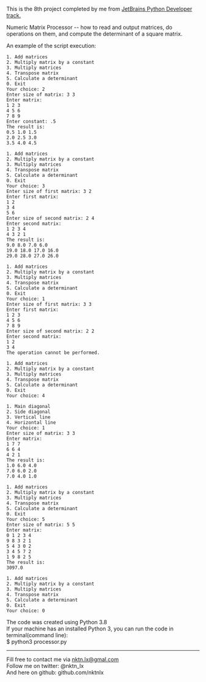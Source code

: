 This is the 8th project completed by me from [JetBrains Python Developer track.](https://hyperskill.org/tracks/2)

Numeric Matrix Processor -- how to read and output matrices, do operations on them, and compute the determinant of a square matrix.    

An example of the script execution:  
```
1. Add matrices
2. Multiply matrix by a constant
3. Multiply matrices
4. Transpose matrix
5. Calculate a determinant
0. Exit
Your choice: 2
Enter size of matrix: 3 3
Enter matrix:
1 2 3
4 5 6
7 8 9
Enter constant: .5
The result is:
0.5 1.0 1.5
2.0 2.5 3.0
3.5 4.0 4.5

1. Add matrices
2. Multiply matrix by a constant
3. Multiply matrices
4. Transpose matrix
5. Calculate a determinant
0. Exit
Your choice: 3
Enter size of first matrix: 3 2
Enter first matrix:
1 2
3 4
5 6
Enter size of second matrix: 2 4
Enter second matrix:
1 2 3 4
4 3 2 1
The result is:
9.0 8.0 7.0 6.0
19.0 18.0 17.0 16.0
29.0 28.0 27.0 26.0

1. Add matrices
2. Multiply matrix by a constant
3. Multiply matrices
4. Transpose matrix
5. Calculate a determinant
0. Exit
Your choice: 1
Enter size of first matrix: 3 3
Enter first matrix:
1 2 3
4 5 6
7 8 9
Enter size of second matrix: 2 2
Enter second matrix:
1 2
3 4
The operation cannot be performed.

1. Add matrices
2. Multiply matrix by a constant
3. Multiply matrices
4. Transpose matrix
5. Calculate a determinant
0. Exit
Your choice: 4

1. Main diagonal
2. Side diagonal
3. Vertical line
4. Horizontal line
Your choice: 1
Enter size of matrix: 3 3
Enter matrix:
1 7 7 
6 6 4
4 2 1
The result is:
1.0 6.0 4.0
7.0 6.0 2.0
7.0 4.0 1.0

1. Add matrices
2. Multiply matrix by a constant
3. Multiply matrices
4. Transpose matrix
5. Calculate a determinant
0. Exit
Your choice: 5
Enter size of matrix: 5 5
Enter matrix:
0 1 2 3 4
9 8 3 2 1
5 4 3 0 2
3 4 5 7 2
1 9 8 2 5
The result is:
3097.0

1. Add matrices
2. Multiply matrix by a constant
3. Multiply matrices
4. Transpose matrix
5. Calculate a determinant
0. Exit
Your choice: 0
```


The code was created using Python 3.8  
If your machine has an installed Python 3, you can run the code in terminal(command line):  
$ python3 processor.py  


--------------------------------------------
Fill free to contact me via nktn.lx@gmal.com  
Follow me on twitter: @nktn_lx  
And here on github: github.com/nktnlx  